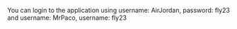You can login to the application using username: AirJordan, password: fly23 and username: MrPaco, username: fly23